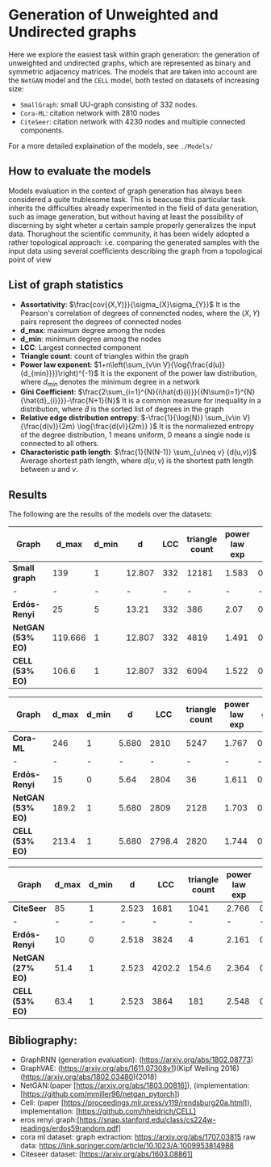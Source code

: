 # Generation of Unweighted and Undirected graphs

Here we explore the easiest task within graph generation: the generation of unweighted and undirected graphs, which are represented as binary and symmetric adjacency matrices.
The models that are taken into account are the `NetGAN` model and the `CELL` model, both tested on datasets of increasing size:

- `SmallGraph`: small UU-graph consisting of 332 nodes.
- `Cora-ML`: citation network with 2810 nodes
- `CiteSeer`: citation network with 4230 nodes and multiple connected components.

For a more detailed explaination of the models, see `./Models/`

## How to evaluate the models

Models evaluation in the context of graph generation has always been considered a quite trublesome task. This is beacuse this particular task inherits the difficulties already experimented in the field of data generation, such as image generation, but without having at least the possibility of discerning by sight wheter a certain sample properly generalizes the input data.
Thorughout the scientific community, it has been widely adopted a rather topological approach: i.e. comparing the generated samples with the input data using several coefficients describing the graph from a topological point of view

## List of graph statistics

- **Assortativity**: $\frac{cov{(X,Y)}}{\sigma_{X}\sigma_{Y}}$ It is the Pearson's correlation of degrees of connencted nodes, where the $(X,Y)$ pairs represent the degrees of connected nodes
- **d_max**: maximum degree among the nodes
- **d_min**: minimum degree among the nodes
- **LCC**: Largest connected component
- **Triangle count**: count of triangles within the graph
- **Power law exponent**: $1+n\left(\sum_{v\in V}{\log{\frac{d(u)}{d_{min}}}}\right)^{-1}$ It is the exponent of the power law distribution, where $d_{min}$ denotes the minimum degree in a network
- **Gini Coefficient**: $\frac{2\sum_{i=1}^{N}{i\hat{d}{i}}}{{N\sum{i=1}^{N}{\hat{d}_{i}}}}-\frac{N+1}{N}$ It is a common measure for inequality in a distribution, where $\hat{d}$ is the sorted list of degrees in the graph
- **Relative edge distribution entropy**: $-\frac{1}{\log{N}} \sum_{v\in V}{\frac{d(v)}{2m} \log{\frac{d(v)}{2m}} }$ It is the normaliezed entropy of the degree distribution, 1 means uniform, 0 means a single node is connected to all others.
- **Characteristic path length**: $\frac{1}{N(N-1)} \sum_{u\neq v} {d(u,v)}$ Average shortest path length, where $d(u,v)$ is the shortest path length between $u$ and $v$.


## Results

The following are the results of the models over the datasets:

| Graph           | d_max   | d_min | d      | LCC | triangle count | power law exp | gini  | real edge distribution entropy | assortativity | clustering coefficient | #components | cpl   | time[s] |
| --------------- | ------- | ----- | ------ | --- | -------------- | ------------- | ----- | ------------------------------ | ------------- | ---------------------- | ----------- | ----- | ------- |
| **Small graph**     | 139     | 1     | 12.807 | 332 | 12181          | 1.583         | 0.641 | 0.865                          | \-0.207       | 0.016                  | 1           | 2.738 | \-      |
| \-              | \-      | \-    | \-     | \-  | \-             | \-            | \-    | \-                             | \-            | \-                     | \-          | \-    | \-      |
| **Erdós-Renyi**    | 25      | 5     | 13.21  | 332 | 386            | 2.07          | 0.145 | 0.993                          | 0.008         | 0.009                  | 1           | 2.533 | 0       |
| **NetGAN (53% EO)** | 119.666 | 1     | 12.807 | 332 | 4819           | 1.491         | 0.527 | 0.910                          | \-0,214       | 0.010                  | 1           | 2.549 | 2782.8  |
| **CELL (53% EO)**   | 106.6   | 1     | 12.807 | 332 | 6094           | 1.522         | 0.569 | 0.896                          | \-0,214       | 0.012                  | 1           | 2.716 | <1



| Graph           | d_max | d_min | d     | LCC    | triangle count | power law exp | gini  | real edge distribution entropy | assortativity | clustering coefficient | #components | cpl   | time[s]    |
| --------------- | ----- | ----- | ----- | ------ | -------------- | ------------- | ----- | ------------------------------ | ------------- | ---------------------- | ----------- | ----- | ---------- |
| **Cora-ML**         | 246   | 1     | 5.680 | 2810   | 5247           | 1.767         | 0.495 | 0.938                          | \-0,076       | 0.004                  | 1           | 5.271 | \-         |
| \-              | \-    | \-    | \-    | \-     | \-             | \-            | \-    | \-                             | \-            | \-                     | \-          | \-    | \-         |
| **Erdós-Renyi**     | 15    | 0     | 5.64  | 2804   | 36             | 1.611         | 0.231 | 0.988                          | 0.0005        | 0.001                  | 7           | 4.790 | 10         |
| **NetGAN (53% EO)** | 189.2 | 1     | 5.680 | 2809   | 2128           | 1.703         | 0.423 | 0.955                          | \-0,08        | 0.003                  | 1.4         | 4.712 | 63.485.598 |
| **CELL (53% EO)**   | 213.4 | 1     | 5.680 | 2798.4 | 2820           | 1.744         | 0.469 | 0.946                          | \-0,08        | 0.003                  | 5.6         | 4.911 | 7          |


| Graph           | d_max | d_min | d     | LCC    | triangle count | power law exp | gini  | real edge distribution entropy | assortativity | clustering coefficient | #components | cpl   | time[s] |
| --------------- | ----- | ----- | ----- | ------ | -------------- | ------------- | ----- | ------------------------------ | ------------- | ---------------------- | ----------- | ----- | ------- |
| **CiteSeer**        | 85    | 1     | 2.523 | 1681   | 1041           | 2.766         | 0.460 | 0.942                          | \-0,077       | 0.00866                | 515         | 7.367 | \-      |
| \-              | \-    | \-    | \-    | \-     | \-             | \-            | \-    | \-                             | \-            | \-                     | \-          | \-    | \-      |
| **Erdós-Renyi**     | 10    | 0     | 2.518 | 3824   | 4              | 2.161         | 0.344 | 0.973                          | 0.002         | 0.001                  | 371         | 8.834 | 5       |
| **NetGAN (27% EO)** | 51.4  | 1     | 2.523 | 4202.2 | 154.6          | 2.364         | 0.333 | 0.973                          | \-0,117       | 0.00737                | 7.8         | 10.18 | Days    |
| **CELL (53% EO)**   | 63.4  | 1     | 2.523 | 3864   | 181            | 2.548         | 0.407 | 0.958                          | \-0,012       | 0.00336                | 120.8       | 9.052 | 10      |


## Bibliography:

- GraphRNN (generation evaluation): (https://arxiv.org/abs/1802.08773)
- GraphVAE: (https://arxiv.org/abs/1611.07308v1)(Kipf Welling 2016) (https://arxiv.org/abs/1802.03480)(2018)
- NetGAN:(paper [https://arxiv.org/abs/1803.00816]), (implementation: [https://github.com/mmiller96/netgan_pytorch])
- Cell: (paper [https://proceedings.mlr.press/v119/rendsburg20a.html]), implementation: [https://github.com/hheidrich/CELL]
- eros renyi graph:[https://snap.stanford.edu/class/cs224w-readings/erdos59random.pdf]
- cora ml dataset: graph extraction: https://arxiv.org/abs/1707.03815 raw data: https://link.springer.com/article/10.1023/A:1009953814988
- Citeseer dataset: [https://arxiv.org/abs/1603.08861]
